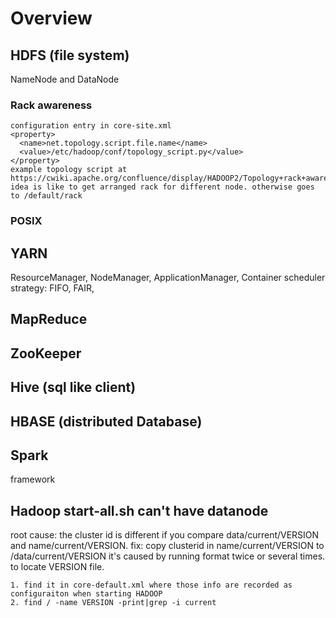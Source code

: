 # Overview
## HDFS (file system)
NameNode and DataNode
### Rack awareness 
```
configuration entry in core-site.xml
<property>
  <name>net.topology.script.file.name</name>
  <value>/etc/hadoop/conf/topology_script.py</value>
</property>
example topology script at https://cwiki.apache.org/confluence/display/HADOOP2/Topology+rack+awareness+scripts
idea is like to get arranged rack for different node. otherwise goes to /default/rack
```
### POSIX 
## YARN
ResourceManager, NodeManager, ApplicationManager, Container
scheduler strategy: FIFO, FAIR, 
## MapReduce
## ZooKeeper
## Hive (sql like client)
## HBASE (distributed Database)
## Spark
framework

## Hadoop start-all.sh can't have datanode 
root cause: the cluster id is different if you compare data/current/VERSION and name/current/VERSION. 
fix: copy clusterid in name/current/VERSION to /data/current/VERSION 
it's caused by running format twice or several times. 
to locate VERSION file. 
```
1. find it in core-default.xml where those info are recorded as configuraiton when starting HADOOP
2. find / -name VERSION -print|grep -i current
```





